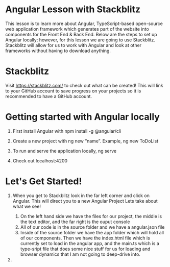 # Angular Lesson with Stackblitz
This lesson is to learn more about Angular, TypeScript-based open-source web application framework which generates part of the website into components for the Front End & Back End.
Below are the steps to set up Angular locally; however, for this lesson we are going to use Stackblitz. Stackblitz will allow for us to work with Angular and look at other frameworks without having to download anything.

# Stackblitz
Visit https://stackblitz.com/ to check out what can be created! This will link to your GitHub account to save progress on your projects so it is recommended to have a GitHub account. 

# Getting started with Angular locally
1. First install Angular with npm install -g @angular/cli

2. Create a new project with ng new “name”. Example, ng new ToDoList

3. To run and serve the application locally, ng serve 

4. Check out localhost:4200

# Let's Get Started!
1. When you get to Stackblitz look in the far left corner and click on Angular. This will direct you to a new Angular Project 
  Lets take about what we see!
      1. On the left hand side we have the files for our project, the middle is the text editor, and the far right is the ouput console
      2. All of our code is in the source folder and we have a angular.json file 
      3. Inside of the source folder we have the app folder which will hold all of our components. Then we have the index.html file which is currently set to load in the angular app, and the main.ts which is a type-sript file that does some nice stuff for us for loading and browser dynamics that I am not going to deep-drive into.

2. 
